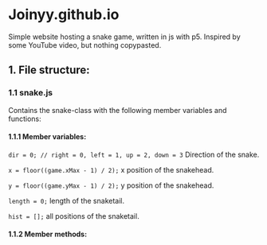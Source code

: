 # Joinyy.github.io


Simple website hosting a snake game, written in js with p5. Inspired by some YouTube video, but nothing copypasted.

## 1. File structure:
### 1.1 snake.js

Contains the snake-class with the following member variables and functions:

#### 1.1.1 Member variables:


  ``dir = 0; // right = 0, left = 1, up = 2, down = 3``
  Direction of the snake.
  
  ``x = floor((game.xMax - 1) / 2);``
  x position of the snakehead.
  
  ``y = floor((game.yMax - 1) / 2);``
  y position of the snakehead.
  
  ``length = 0;``
  length of the snaketail.
  
  ``hist = [];``
  all positions of the snaketail.

#### 1.1.2 Member methods:

